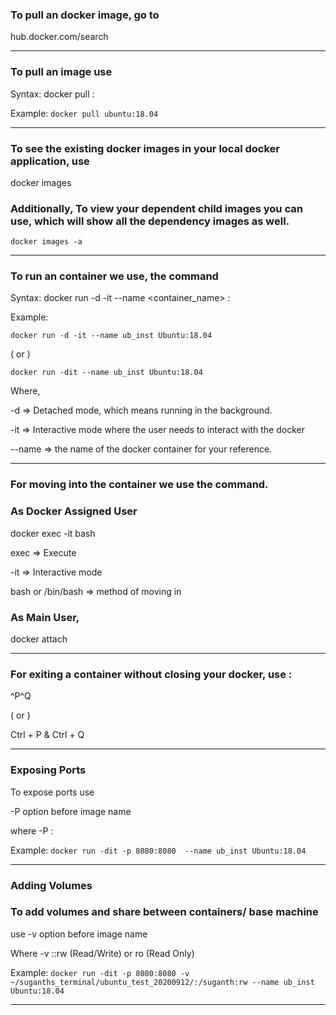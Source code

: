 ### To pull an docker image, go to 

hub.docker.com/search
*****
### To pull an image use 

Syntax: docker pull <image-name>:<Tag>
  
Example: `docker pull ubuntu:18.04`
*****  

### To see the existing docker images in your local docker application, use 

docker images


### Additionally, To view your dependent child images you can use, which will show all the dependency images as well.

`docker images -a`
*****

### To run an container we use, the command

Syntax: docker run -d -it --name <container_name> <ImageName>:<Tag> 

Example: 

`docker run -d -it --name ub_inst Ubuntu:18.04`

( or ) 

`docker run -dit --name ub_inst Ubuntu:18.04`

Where,

-d  => Detached mode, which means running in the background.

-it  => Interactive mode where the user needs to interact with the docker

--name => the name of the docker container for your reference.
*****

### For moving into the container we use the command.

### As Docker Assigned User

docker exec -it <container name or ID> bash
  
exec => Execute

-it => Interactive mode

bash or /bin/bash => method of moving in 
  
### As Main User,
       
docker attach <container name or ID>
*****
  
### For exiting a container without closing your docker, use :
^P^Q 

( or ) 

Ctrl + P & Ctrl + Q
*****

### Exposing Ports

To expose ports use

-P option before image name

where -P <SystemPort>:<DockerPort>
  
Example: `docker run -dit -p 8080:8080  --name ub_inst Ubuntu:18.04`
*****

### Adding Volumes

### To add volumes and share between containers/ base machine 

use -v  option before image name

Where -v <LocalDirectory>:<DockerVolume>:rw (Read/Write) or ro (Read Only) 
  
Example: `docker run -dit -p 8080:8080 -v ~/suganths_terminal/ubuntu_test_20200912/:/suganth:rw --name ub_inst Ubuntu:18.04` 
*****
